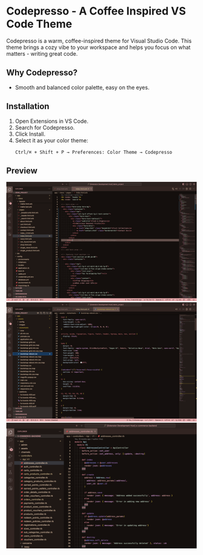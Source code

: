 # Codepresso - A Coffee Inspired VS Code Theme
Codepresso is a warm, coffee-inspired theme for Visual Studio Code. This theme brings a cozy vibe to your workspace and helps you focus on what matters - writing great code.

## Why Codepresso?
- Smooth and balanced color palette, easy on the eyes.

## Installation
1. Open Extensions in VS Code.
2. Search for Codepresso.
3. Click Install.
4. Select it as your color theme:
    ```
    Ctrl/⌘ + Shift + P → Preferences: Color Theme → Codepresso
    ```

## Preview
![Codepresso Preview](preview2.png)
![Codepresso Preview](preview3.png)
![Codepresso Preview](preview4.png)

